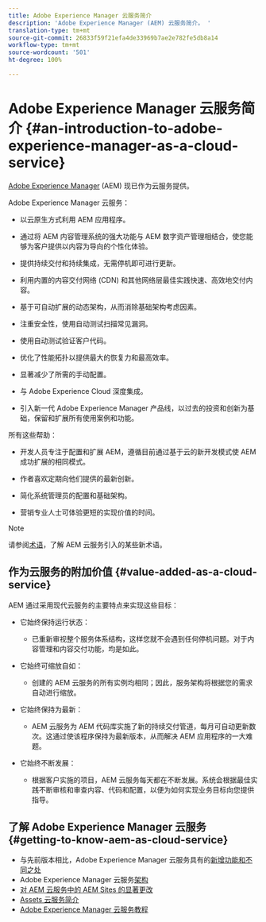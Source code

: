 ```yaml
---
title: Adobe Experience Manager 云服务简介
description: 'Adobe Experience Manager (AEM) 云服务简介。 '
translation-type: tm+mt
source-git-commit: 26833f59f21efa4de33969b7ae2e782fe5db8a14
workflow-type: tm+mt
source-wordcount: '501'
ht-degree: 100%

---
```



# Adobe Experience Manager 云服务简介 {#an-introduction-to-adobe-experience-manager-as-a-cloud-service}

[Adobe Experience Manager](https://www.adobe.com/cn/marketing/experience-manager.html) (AEM) 现已作为云服务提供。

Adobe Experience Manager 云服务：

* 以云原生方式利用 AEM 应用程序。

* 通过将 AEM 内容管理系统的强大功能与 AEM 数字资产管理相结合，使您能够为客户提供以内容为导向的个性化体验。

* 提供持续交付和持续集成，无需停机即可进行更新。

* 利用内置的内容交付网络 (CDN) 和其他网络层最佳实践快速、高效地交付内容。

* 基于可自动扩展的动态架构，从而消除基础架构考虑因素。

* 注重安全性，使用自动测试扫描常见漏洞。

* 使用自动测试验证客户代码。

* 优化了性能拓扑以提供最大的恢复力和最高效率。

* 显著减少了所需的手动配置。

* 与 Adobe Experience Cloud 深度集成。

* 引入新一代 Adobe Experience Manager 产品线，以过去的投资和创新为基础，保留和扩展所有使用案例和功能。

所有这些帮助：

* 开发人员专注于配置和扩展 AEM，遵循目前通过基于云的新开发模式使 AEM 成功扩展的相同模式。

* 作者喜欢定期向他们提供的最新创新。

* 简化系统管理员的配置和基础架构。

* 营销专业人士可体验更短的实现价值的时间。

>[!NOTE]
>
>请参阅[术语](terminology.md)，了解 AEM 云服务引入的某些新术语。

## 作为云服务的附加价值 {#value-added-as-a-cloud-service}

AEM 通过采用现代云服务的主要特点来实现这些目标：

* 它始终保持运行状态：

   * 已重新审视整个服务体系结构，这样您就不会遇到任何停机问题。对于内容管理和内容交付功能，均是如此。

* 它始终可缩放自如：

   * 创建的 AEM 云服务的所有实例均相同；因此，服务架构将根据您的需求自动进行缩放。

* 它始终保持为最新：

   * AEM 云服务为 AEM 代码库实施了新的持续交付管道，每月可自动更新数次。这通过使该程序保持为最新版本，从而解决 AEM 应用程序的一大难题。

* 它始终不断发展：

   * 根据客户实施的项目，AEM 云服务每天都在不断发展。系统会根据最佳实践不断审核和审查内容、代码和配置，以便为如何实现业务目标向您提供指导。

## 了解 Adobe Experience Manager 云服务 {#getting-to-know-aem-as-cloud-service}

* 与先前版本相比，Adobe Experience Manager 云服务具有的[新增功能和不同之处](/help/overview/what-is-new-and-different.md)
* Adobe Experience Manager 云服务[架构](/help/core-concepts/architecture.md)
* [对 AEM 云服务中的 AEM Sites 的显著更改](/help/sites-cloud/sites-cloud-changes.md)
* [Assets 云服务简介](/help/assets/overview.md)
* [Adobe Experience Manager 云服务教程](https://docs.adobe.com/content/help/en/experience-manager-learn/cloud-service/overview.html)